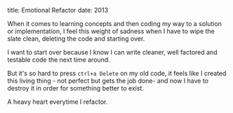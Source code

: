 title: Emotional Refactor
date: 2013

When it comes to learning concepts and then coding my way to a solution or implementation, I feel this weight of sadness when I have to wipe the slate clean, deleting the code and starting over.

I want to start over because I know I can write cleaner, well factored and testable code the next time around.

But it's so hard to press `ctrl+a Delete` on my old code, it feels like I created this living thing - not perfect but gets the job done- and now I have to destroy it in order for something better to exist.

A heavy heart everytime I refactor.

